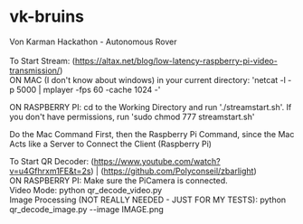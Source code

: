 # vk-bruins
Von Karman Hackathon - Autonomous Rover<br/>
<br/>
To Start Stream: (https://altax.net/blog/low-latency-raspberry-pi-video-transmission/)<br/>
ON MAC (I don't know about windows) in your current directory: 'netcat -l -p 5000 | mplayer -fps 60 -cache 1024 -'<br/>

ON RASPBERRY PI: cd to the Working Directory and run './streamstart.sh'. If you don't have permissions, run 'sudo chmod 777 streamstart.sh'<br/>

Do the Mac Command First, then the Raspberry Pi Command, since the Mac Acts like a Server to Connect the Client (Raspberry Pi)<br/>

To Start QR Decoder: (https://www.youtube.com/watch?v=u4Gfhrxm1FE&t=2s) | (https://github.com/Polyconseil/zbarlight)<br/>
ON RASPBERRY PI: Make sure the PiCamera is connected.<br/>
Video Mode: python qr_decode_video.py<br/>
Image Processing (NOT REALLY NEEDED - JUST FOR MY TESTS): python qr_decode_image.py --image IMAGE.png<br/>
